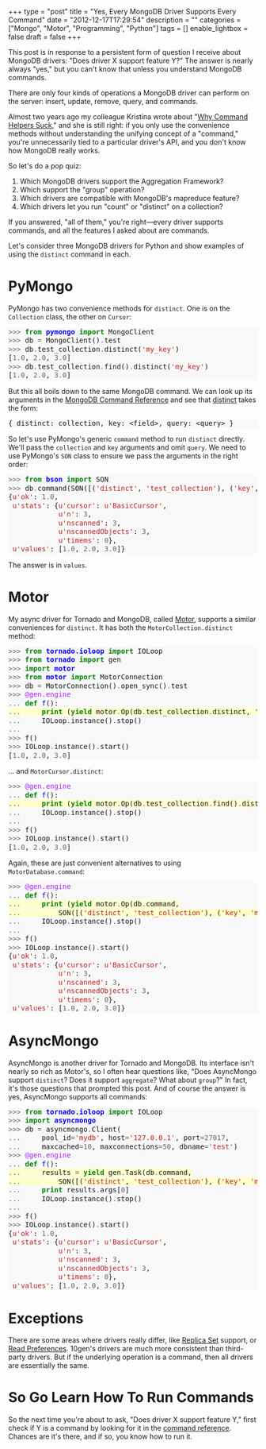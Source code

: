 +++
type = "post"
title = "Yes, Every MongoDB Driver Supports Every Command"
date = "2012-12-17T17:29:54"
description = ""
categories = ["Mongo", "Motor", "Programming", "Python"]
tags = []
enable_lightbox = false
draft = false
+++

<p>This post is in response to a persistent form of question I receive about MongoDB drivers: "Does driver X support feature Y?" The answer is nearly always "yes," but you can't know that unless you understand MongoDB commands.</p>
<p>There are only four kinds of operations a MongoDB driver can perform on the server: insert, update, remove, query, and commands.</p>
<p>Almost two years ago my colleague Kristina wrote about "<a href="http://www.kchodorow.com/blog/2011/01/25/why-command-helpers-suck/">Why Command Helpers Suck</a>," and she is still right: if you only use the convenience methods without understanding the unifying concept of a "command," you're unnecessarily tied to a particular driver's API, and you don't know how MongoDB really works.</p>
<p>So let's do a pop quiz:</p>
<ol>
<li>Which MongoDB drivers support the Aggregation Framework?</li>
<li>Which support the "group" operation?</li>
<li>Which drivers are compatible with MongoDB's mapreduce feature?</li>
<li>Which drivers let you run "count" or "distinct" on a collection?</li>
</ol>
<p>If you answered, "all of them," you're right&mdash;every driver supports commands, and all the features I asked about are commands.</p>
<p>Let's consider three MongoDB drivers for Python and show examples of using the <code>distinct</code> command in each.</p>
<h1 id="pymongo">PyMongo</h1>
<p>PyMongo has two convenience methods for <code>distinct</code>. One is on the <code>Collection</code> class, the other on <code>Cursor</code>:</p>
<div class="codehilite" style="background: #f8f8f8"><pre style="line-height: 125%"><span style="color: #666666">&gt;&gt;&gt;</span> <span style="color: #008000; font-weight: bold">from</span> <span style="color: #0000FF; font-weight: bold">pymongo</span> <span style="color: #008000; font-weight: bold">import</span> MongoClient
<span style="color: #666666">&gt;&gt;&gt;</span> db <span style="color: #666666">=</span> MongoClient()<span style="color: #666666">.</span>test
<span style="color: #666666">&gt;&gt;&gt;</span> db<span style="color: #666666">.</span>test_collection<span style="color: #666666">.</span>distinct(<span style="color: #BA2121">&#39;my_key&#39;</span>)
[<span style="color: #666666">1.0</span>, <span style="color: #666666">2.0</span>, <span style="color: #666666">3.0</span>]
<span style="color: #666666">&gt;&gt;&gt;</span> db<span style="color: #666666">.</span>test_collection<span style="color: #666666">.</span>find()<span style="color: #666666">.</span>distinct(<span style="color: #BA2121">&#39;my_key&#39;</span>)
[<span style="color: #666666">1.0</span>, <span style="color: #666666">2.0</span>, <span style="color: #666666">3.0</span>]
</pre></div>


<p>But this all boils down to the same MongoDB command. We can look up its arguments in the <a href="http://docs.mongodb.org/manual/reference/commands/">MongoDB Command Reference</a> and see that <a href="http://docs.mongodb.org/manual/reference/commands/#distinct">distinct</a> takes the form:</p>
<div class="codehilite" style="background: #f8f8f8"><pre style="line-height: 125%">{ distinct: collection, key: &lt;field&gt;, query: &lt;query&gt; }
</pre></div>


<p>So let's use PyMongo's generic <code>command</code> method to run <code>distinct</code> directly. We'll pass the <code>collection</code> and <code>key</code> arguments and omit <code>query</code>. We need to use PyMongo's <code>SON</code> class to ensure we pass the arguments in the right order:</p>
<div class="codehilite" style="background: #f8f8f8"><pre style="line-height: 125%"><span style="color: #666666">&gt;&gt;&gt;</span> <span style="color: #008000; font-weight: bold">from</span> <span style="color: #0000FF; font-weight: bold">bson</span> <span style="color: #008000; font-weight: bold">import</span> SON
<span style="color: #666666">&gt;&gt;&gt;</span> db<span style="color: #666666">.</span>command(SON([(<span style="color: #BA2121">&#39;distinct&#39;</span>, <span style="color: #BA2121">&#39;test_collection&#39;</span>), (<span style="color: #BA2121">&#39;key&#39;</span>, <span style="color: #BA2121">&#39;my_key&#39;</span>)]))
{<span style="color: #BA2121">u&#39;ok&#39;</span>: <span style="color: #666666">1.0</span>,
 <span style="color: #BA2121">u&#39;stats&#39;</span>: {<span style="color: #BA2121">u&#39;cursor&#39;</span>: <span style="color: #BA2121">u&#39;BasicCursor&#39;</span>,
            <span style="color: #BA2121">u&#39;n&#39;</span>: <span style="color: #666666">3</span>,
            <span style="color: #BA2121">u&#39;nscanned&#39;</span>: <span style="color: #666666">3</span>,
            <span style="color: #BA2121">u&#39;nscannedObjects&#39;</span>: <span style="color: #666666">3</span>,
            <span style="color: #BA2121">u&#39;timems&#39;</span>: <span style="color: #666666">0</span>},
 <span style="color: #BA2121">u&#39;values&#39;</span>: [<span style="color: #666666">1.0</span>, <span style="color: #666666">2.0</span>, <span style="color: #666666">3.0</span>]}
</pre></div>


<p>The answer is in <code>values</code>.</p>
<h1 id="motor">Motor</h1>
<p>My async driver for Tornado and MongoDB, called <a href="/motor/">Motor</a>, supports a similar conveniences for <code>distinct</code>. It has both the <code>MotorCollection.distinct</code> method:</p>
<div class="codehilite" style="background: #f8f8f8"><pre style="line-height: 125%"><span style="color: #666666">&gt;&gt;&gt;</span> <span style="color: #008000; font-weight: bold">from</span> <span style="color: #0000FF; font-weight: bold">tornado.ioloop</span> <span style="color: #008000; font-weight: bold">import</span> IOLoop
<span style="color: #666666">&gt;&gt;&gt;</span> <span style="color: #008000; font-weight: bold">from</span> <span style="color: #0000FF; font-weight: bold">tornado</span> <span style="color: #008000; font-weight: bold">import</span> gen
<span style="color: #666666">&gt;&gt;&gt;</span> <span style="color: #008000; font-weight: bold">import</span> <span style="color: #0000FF; font-weight: bold">motor</span>
<span style="color: #666666">&gt;&gt;&gt;</span> <span style="color: #008000; font-weight: bold">from</span> <span style="color: #0000FF; font-weight: bold">motor</span> <span style="color: #008000; font-weight: bold">import</span> MotorConnection
<span style="color: #666666">&gt;&gt;&gt;</span> db <span style="color: #666666">=</span> MotorConnection()<span style="color: #666666">.</span>open_sync()<span style="color: #666666">.</span>test
<span style="color: #666666">&gt;&gt;&gt;</span> <span style="color: #AA22FF">@gen.engine</span>
<span style="color: #666666">...</span> <span style="color: #008000; font-weight: bold">def</span> <span style="color: #0000FF">f</span>():
<span style="background-color: #ffffcc"><span style="color: #666666">...</span>     <span style="color: #008000; font-weight: bold">print</span> (<span style="color: #008000; font-weight: bold">yield</span> motor<span style="color: #666666">.</span>Op(db<span style="color: #666666">.</span>test_collection<span style="color: #666666">.</span>distinct, <span style="color: #BA2121">&#39;my_key&#39;</span>))
</span><span style="color: #666666">...</span>     IOLoop<span style="color: #666666">.</span>instance()<span style="color: #666666">.</span>stop()
<span style="color: #666666">...</span> 
<span style="color: #666666">&gt;&gt;&gt;</span> f()
<span style="color: #666666">&gt;&gt;&gt;</span> IOLoop<span style="color: #666666">.</span>instance()<span style="color: #666666">.</span>start()
[<span style="color: #666666">1.0</span>, <span style="color: #666666">2.0</span>, <span style="color: #666666">3.0</span>]
</pre></div>


<p>... and <code>MotorCursor.distinct</code>:</p>
<div class="codehilite" style="background: #f8f8f8"><pre style="line-height: 125%"><span style="color: #666666">&gt;&gt;&gt;</span> <span style="color: #AA22FF">@gen.engine</span>
<span style="color: #666666">...</span> <span style="color: #008000; font-weight: bold">def</span> <span style="color: #0000FF">f</span>():
<span style="background-color: #ffffcc"><span style="color: #666666">...</span>     <span style="color: #008000; font-weight: bold">print</span> (<span style="color: #008000; font-weight: bold">yield</span> motor<span style="color: #666666">.</span>Op(db<span style="color: #666666">.</span>test_collection<span style="color: #666666">.</span>find()<span style="color: #666666">.</span>distinct, <span style="color: #BA2121">&#39;my_key&#39;</span>))
</span><span style="color: #666666">...</span>     IOLoop<span style="color: #666666">.</span>instance()<span style="color: #666666">.</span>stop()
<span style="color: #666666">...</span> 
<span style="color: #666666">&gt;&gt;&gt;</span> f()
<span style="color: #666666">&gt;&gt;&gt;</span> IOLoop<span style="color: #666666">.</span>instance()<span style="color: #666666">.</span>start()
[<span style="color: #666666">1.0</span>, <span style="color: #666666">2.0</span>, <span style="color: #666666">3.0</span>]
</pre></div>


<p>Again, these are just convenient alternatives to using <code>MotorDatabase.command</code>:</p>
<div class="codehilite" style="background: #f8f8f8"><pre style="line-height: 125%"><span style="color: #666666">&gt;&gt;&gt;</span> <span style="color: #AA22FF">@gen.engine</span>
<span style="color: #666666">...</span> <span style="color: #008000; font-weight: bold">def</span> <span style="color: #0000FF">f</span>():
<span style="background-color: #ffffcc"><span style="color: #666666">...</span>     <span style="color: #008000; font-weight: bold">print</span> (<span style="color: #008000; font-weight: bold">yield</span> motor<span style="color: #666666">.</span>Op(db<span style="color: #666666">.</span>command,
</span><span style="background-color: #ffffcc"><span style="color: #666666">...</span>         SON([(<span style="color: #BA2121">&#39;distinct&#39;</span>, <span style="color: #BA2121">&#39;test_collection&#39;</span>), (<span style="color: #BA2121">&#39;key&#39;</span>, <span style="color: #BA2121">&#39;my_key&#39;</span>)])))
</span><span style="color: #666666">...</span>     IOLoop<span style="color: #666666">.</span>instance()<span style="color: #666666">.</span>stop()
<span style="color: #666666">...</span> 
<span style="color: #666666">&gt;&gt;&gt;</span> f()
<span style="color: #666666">&gt;&gt;&gt;</span> IOLoop<span style="color: #666666">.</span>instance()<span style="color: #666666">.</span>start()
{<span style="color: #BA2121">u&#39;ok&#39;</span>: <span style="color: #666666">1.0</span>,
 <span style="color: #BA2121">u&#39;stats&#39;</span>: {<span style="color: #BA2121">u&#39;cursor&#39;</span>: <span style="color: #BA2121">u&#39;BasicCursor&#39;</span>,
            <span style="color: #BA2121">u&#39;n&#39;</span>: <span style="color: #666666">3</span>,
            <span style="color: #BA2121">u&#39;nscanned&#39;</span>: <span style="color: #666666">3</span>,
            <span style="color: #BA2121">u&#39;nscannedObjects&#39;</span>: <span style="color: #666666">3</span>,
            <span style="color: #BA2121">u&#39;timems&#39;</span>: <span style="color: #666666">0</span>},
 <span style="color: #BA2121">u&#39;values&#39;</span>: [<span style="color: #666666">1.0</span>, <span style="color: #666666">2.0</span>, <span style="color: #666666">3.0</span>]}
</pre></div>


<h1 id="asyncmongo">AsyncMongo</h1>
<p>AsyncMongo is another driver for Tornado and MongoDB. Its interface isn't nearly so rich as Motor's, so I often hear questions like, "Does AsyncMongo support <code>distinct</code>? Does it support <code>aggregate</code>? What about <code>group</code>?" In fact, it's those questions that prompted this post. And of course the answer is yes, AsyncMongo supports all commands:</p>
<div class="codehilite" style="background: #f8f8f8"><pre style="line-height: 125%"><span style="color: #666666">&gt;&gt;&gt;</span> <span style="color: #008000; font-weight: bold">from</span> <span style="color: #0000FF; font-weight: bold">tornado.ioloop</span> <span style="color: #008000; font-weight: bold">import</span> IOLoop
<span style="color: #666666">&gt;&gt;&gt;</span> <span style="color: #008000; font-weight: bold">import</span> <span style="color: #0000FF; font-weight: bold">asyncmongo</span>
<span style="color: #666666">&gt;&gt;&gt;</span> db <span style="color: #666666">=</span> asyncmongo<span style="color: #666666">.</span>Client(
<span style="color: #666666">...</span>     pool_id<span style="color: #666666">=</span><span style="color: #BA2121">&#39;mydb&#39;</span>, host<span style="color: #666666">=</span><span style="color: #BA2121">&#39;127.0.0.1&#39;</span>, port<span style="color: #666666">=27017</span>,
<span style="color: #666666">...</span>     maxcached<span style="color: #666666">=10</span>, maxconnections<span style="color: #666666">=50</span>, dbname<span style="color: #666666">=</span><span style="color: #BA2121">&#39;test&#39;</span>)
<span style="color: #666666">&gt;&gt;&gt;</span> <span style="color: #AA22FF">@gen.engine</span>
<span style="color: #666666">...</span> <span style="color: #008000; font-weight: bold">def</span> <span style="color: #0000FF">f</span>():
<span style="background-color: #ffffcc"><span style="color: #666666">...</span>     results <span style="color: #666666">=</span> <span style="color: #008000; font-weight: bold">yield</span> gen<span style="color: #666666">.</span>Task(db<span style="color: #666666">.</span>command,
</span><span style="background-color: #ffffcc"><span style="color: #666666">...</span>         SON([(<span style="color: #BA2121">&#39;distinct&#39;</span>, <span style="color: #BA2121">&#39;test_collection&#39;</span>), (<span style="color: #BA2121">&#39;key&#39;</span>, <span style="color: #BA2121">&#39;my_key&#39;</span>)]))
</span><span style="color: #666666">...</span>     <span style="color: #008000; font-weight: bold">print</span> results<span style="color: #666666">.</span>args[<span style="color: #666666">0</span>]
<span style="color: #666666">...</span>     IOLoop<span style="color: #666666">.</span>instance()<span style="color: #666666">.</span>stop()
<span style="color: #666666">...</span> 
<span style="color: #666666">&gt;&gt;&gt;</span> f()
<span style="color: #666666">&gt;&gt;&gt;</span> IOLoop<span style="color: #666666">.</span>instance()<span style="color: #666666">.</span>start()
{<span style="color: #BA2121">u&#39;ok&#39;</span>: <span style="color: #666666">1.0</span>,
 <span style="color: #BA2121">u&#39;stats&#39;</span>: {<span style="color: #BA2121">u&#39;cursor&#39;</span>: <span style="color: #BA2121">u&#39;BasicCursor&#39;</span>,
            <span style="color: #BA2121">u&#39;n&#39;</span>: <span style="color: #666666">3</span>,
            <span style="color: #BA2121">u&#39;nscanned&#39;</span>: <span style="color: #666666">3</span>,
            <span style="color: #BA2121">u&#39;nscannedObjects&#39;</span>: <span style="color: #666666">3</span>,
            <span style="color: #BA2121">u&#39;timems&#39;</span>: <span style="color: #666666">0</span>},
 <span style="color: #BA2121">u&#39;values&#39;</span>: [<span style="color: #666666">1.0</span>, <span style="color: #666666">2.0</span>, <span style="color: #666666">3.0</span>]}
</pre></div>


<h1 id="exceptions">Exceptions</h1>
<p>There are some areas where drivers really differ, like <a href="http://docs.mongodb.org/manual/replication/">Replica Set</a> support, or <a href="/blog/reading-from-mongodb-replica-sets-with-pymongo/">Read Preferences</a>. 10gen's drivers are much more consistent than third-party drivers. But if the underlying operation is a command, then all drivers are essentially the same.</p>
<h1 id="so-go-learn-how-to-run-commands">So Go Learn How To Run Commands</h1>
<p>So the next time you're about to ask, "Does driver X support feature Y," first check if Y is a command by looking for it in the <a href="http://docs.mongodb.org/manual/reference/commands/">command reference</a>. Chances are it's there, and if so, you know how to run it.</p>
    